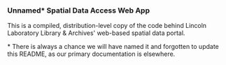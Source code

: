 ### Unnamed* Spatial Data Access Web App


This is a compiled, distribution-level copy of the code behind Lincoln Laboratory Library & Archives' web-based spatial data portal.



\* There is always a chance we will have named it and forgotten to update this README, as our primary documentation is elsewhere.